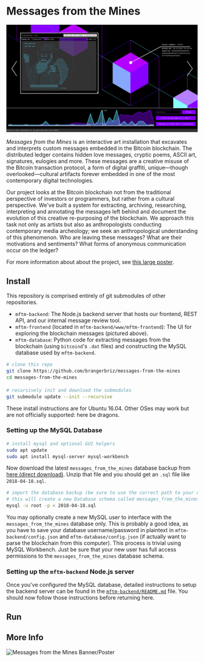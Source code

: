 # Messages from the Mines

![Messages from the Mines Screenshot](.images/screenshot.png)

*Messages from the Mines* is an interactive art installation that excavates and interprets custom messages embedded in the Bitcoin blockchain. The distributed ledger contains hidden love messages, cryptic poems, ASCII art, signatures, eulogies and more. These messages are a creative misuse of the Bitcoin transaction protocol, a form of digital graffiti, unique—though overlooked—cultural artifacts forever embedded in one of the most contemporary digital technologies. 

Our project looks at the Bitcoin blockchain not from the traditional perspective of investors or programmers, but rather from a cultural perspective. We've built a system for extracting, archiving, researching, interpreting and annotating the messages left behind and document the evolution of this creative re-purposing of the blockchain. We approach this task not only as artists but also as anthropologists conducting contemporary media archeology; we seek an anthropological understanding of this phenomenon. Who are leaving these messages? What are their motivations and sentiments? What forms of anonymous communication occur on the ledger?

For more information about about the project, see [this large poster](.images/banner.png). 

## Install

This repository is comprised entirely of git submodules of other repositories. 

- `mftm-backend`: The Node.js backend server that hosts our frontend, REST API, and our internal message review tool.
- `mftm-frontend` (located in `mftm-backend/www/mftm-frontend`): The UI for exploring the blockchain messages (pictured above).
- `mftm-database`: Python code for extracting messages from the blockchain (using `bitcoind`'s `.dat` files) and constructing the MySQL database used by `mftm-backend`. 

```bash
# clone this repo
git clone https://github.com/brangerbriz/messages-from-the-mines
cd messages-from-the-mines

# recursively init and download the submodules
git submodule update --init --recursive
```

These install instructions are for Ubuntu 16.04. Other OSes may work but are not officially supported: here be dragons.

### Setting up the MySQL Database

```bash
# install mysql and optional GUI helpers
sudo apt update
sudo apt install mysql-server mysql-workbench

```

Now download the latest `messages_from_the_mines` database backup from [here (direct download)](https://github.com/brangerbriz/mftm-database/releases/download/data/latest.sql.gz). Unzip that file and you should get an `.sql` file like `2018-04-18.sql`.

```bash
# import the database backup (be sure to use the correct path to your database file)
# this will create a new Database schema called messages_from_the_mines
mysql -u root -p < 2018-04-18.sql
```

You may optionally create a new MySQL user to interface with the `messages_from_the_mines` database only. This is probably a good idea, as you have to save your database username/password in plaintext in `mftm-backend/config.json` and `mftm-database/config.json` (if actually want to parse the blockchain from this computer). This process is trivial using MySQL Workbench. Just be sure that your new user has full access permissions to the `messages_from_the_mines` database schema.

### Setting up the `mftm-backend` Node.js server

Once you've configured the MySQL database, detailed instructions to setup the backend server can be found in the [`mftm-backend/README.md`](mftm-backend/README.md) file. You should now follow those instructions before returning here.

## Run

## More Info

![Messages from the Mines Banner/Poster](.images/banner.png)